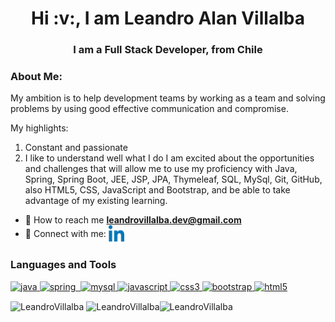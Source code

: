 <!--
**leanvillalba/leanvillalba** is a ✨ _special_ ✨ repository because its `README.md` (this file) appears on your GitHub profile.

Here are some ideas to get you started:

- 🔭 I’m currently working on ...
- 🌱 I’m currently learning ...
- 👯 I’m looking to collaborate on ...
- 🤔 I’m looking for help with ...
- 💬 Ask me about ...
- 📫 How to reach me: ...
- 😄 Pronouns: ...
- ⚡ Fun fact: ...
-->
<h1 align="center">Hi :v:, I am Leandro Alan Villalba </h1>
<h3 align="center">I am a Full Stack Developer, from Chile </h3>

### About Me:

My ambition is to help development teams by working as a team and solving problems by using good effective communication and compromise.

My highlights:
1. Constant and passionate
2. I like to understand well what I do
I am excited about the opportunities and challenges that will allow me to use my proficiency with Java, Spring, Spring Boot, JEE, JSP, JPA, Thymeleaf, SQL, MySql,  Git, GitHub, also HTML5, CSS, JavaScript and Bootstrap, and be able to take advantage of my existing learning.

- :speech_balloon: How to reach me **leandrovillalba.dev@gmail.com**
- :link: Connect with me: <a href="https://linkedin.com/in/leandro-villalba-dev/" target="_blank"><img align="center" src="https://raw.githubusercontent.com/Dhamary08/Email-Sign/master/linkedin-in.png" alt="Jaime%20Reyes" height="30" width="25"/></a>


<h3 align="left">Languages and Tools</h3> 
    <p align="left"> <a href="#" target="_blank"> <img
                src="https://www.vectorlogo.zone/logos/java/java-icon.svg" alt="java"
                width="50" height="40" margin-right="3px"/> </a> <a href="https://spring.io/" target="_blank"> <img
                src="https://www.vectorlogo.zone/logos/springio/springio-icon.svg" alt="spring" width="40"
                height="40" margin-right="3px"/> </a>
                <a href="#" target="_blank"> <img
                </a> <a href="https://www.mysql.com/" target="_blank"> <img
                src="https://www.vectorlogo.zone/logos/mysql/mysql-icon.svg" alt="mysql"
                width="55" height="40" margin-right="3px"/> </a> </a> <a href="#" target="_blank"> <img
                src="https://upload.vectorlogo.zone/logos/javascript/images/239ec8a4-163e-4792-83b6-3f6d96911757.svg" alt="javascript"
                width="40" height="40" margin-right="3px"/> </a> <a href="https://www.w3schools.com/css/" target="_blank"> <img
                src="https://cdn1.iconfinder.com/data/icons/logotypes/32/badge-css-3-128.png" alt="css3"
                width="40" height="40" margin-right="3px"/> </a> <a href="https://getbootstrap.com" target="_blank"> <img
                src="https://www.vectorlogo.zone/logos/getbootstrap/getbootstrap-icon.svg" alt="bootstrap"
                width="40" height="40" margin-right="3px"/> </a>  <a href="https://www.w3.org/html/" target="_blank"> <img
                src="https://www.vectorlogo.zone/logos/w3_html5/w3_html5-icon.svg" alt="html5"
                width="40" height="40" margin-right="3px"/> </a> <a href="https://developer.mozilla.org/en-US/docs/Web/JavaScript"
            target="_blank"></a></p>
<p><img align="center" src="https://github-readme-stats.vercel.app/api/top-langs?username=leanvillalba&show_icons=true&locale=en&theme=tokyonight&langs_count=3" alt="LeandroVillalba" />&nbsp;<img align="center" src="https://github-readme-stats.vercel.app/api?username=leanvillalba&show_icons=true&locale=en&theme=tokyonight" alt="LeandroVillalba" /><img align="center" src="https://github-readme-streak-stats.herokuapp.com/?user=leanvillalba&theme=dark" alt="LeandroVillalba" /></p>
